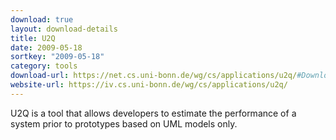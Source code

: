 ```yaml
---
download: true
layout: download-details
title: U2Q
date: 2009-05-18
sortkey: "2009-05-18"
category: tools
download-url: https://net.cs.uni-bonn.de/wg/cs/applications/u2q/#Download
website-url: https://iv.cs.uni-bonn.de/wg/cs/applications/u2q/
---
```


U2Q is a tool that allows developers to estimate the performance of a system
prior to prototypes based on UML models only.
